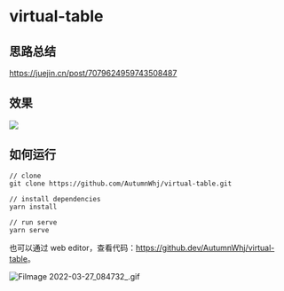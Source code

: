 # virtual-table

## 思路总结

<https://juejin.cn/post/7079624959743508487>

## 效果

![](https://p3-juejin.byteimg.com/tos-cn-i-k3u1fbpfcp/5dd1f6d3c1ff4afdabc25fbeb38c91fb~tplv-k3u1fbpfcp-zoom-1.image)

## 如何运行

```
// clone
git clone https://github.com/AutumnWhj/virtual-table.git

// install dependencies
yarn install

// run serve
yarn serve
```

也可以通过 web editor，查看代码：<https://github.dev/AutumnWhj/virtual-table>。

![Filmage 2022-03-27_084732_.gif](https://p6-juejin.byteimg.com/tos-cn-i-k3u1fbpfcp/46c58145949c491e92facf0bc5e7e200~tplv-k3u1fbpfcp-watermark.image?)
